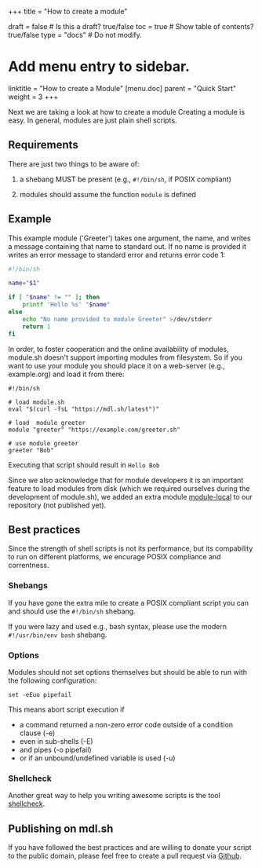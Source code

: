 +++
title = "How to create a module"

draft = false  # Is this a draft? true/false
toc = true  # Show table of contents? true/false
type = "docs"  # Do not modify.

# Add menu entry to sidebar.
linktitle = "How to create a Module"
[menu.doc]
  parent = "Quick Start"
  weight = 3
+++

Next we are taking a look at how to create a module
Creating a module is easy. In general, modules are just plain shell
scripts.

## Requirements

There are just two things to be aware of:

1. a shebang MUST be present (e.g., `#!/bin/sh`, if POSIX compliant)

2. modules should assume the function `module` is defined

## Example

This example module ('Greeter') takes one argument, the name, and
writes a message containing that name to standard out. If no name is
provided it writes an error message to standard error and returns
error code 1:

```sh
#!/bin/sh

name="$1"

if [ "$name" != "" ]; then
	printf 'Hello %s' "$name"
else
	echo "No name provided to module Greeter" >/dev/stderr
	return 1
fi
```

In order, to foster cooperation and the online availability of
modules, module.sh doesn't support importing modules from
filesystem. So if you want to use your module you should place it on
a web-server (e.g., example.org) and load it from there:

```
#!/bin/sh

# load module.sh
eval "$(curl -fsL "https://mdl.sh/latest")"

# load  module greeter
module "greeter" "https://example.com/greeter.sh"

# use module greeter
greeter "Bob"
```

Executing that script should result in `Hello Bob`

Since we also acknowledge that for module developers it is an
important feature to load modules from disk (which we required
ourselves during the development of module.sh), we added an extra
module [module-local](/doc/how-to-use-module-local/) to our
repository (not published yet).

## Best practices

Since the strength of shell scripts is not its performance, but its
compability to run on different platforms, we encurage POSIX
compliance and correntness.

### Shebangs

If you have gone the extra mile to create a POSIX compliant script
you can and should use the `#!/bin/sh` shebang.

If you were lazy and used e.g., bash syntax, please use the modern
`#!/usr/bin/env bash` shebang.

### Options

Modules should not set options themselves but should be able to run
with the following configuration:

```
set -eEuo pipefail
```

This means abort script execution if

- a command returned a non-zero error code outside of a condition
  clause (-e)
- even in sub-shells (-E)
- and pipes (-o pipefail)
- or if an unbound/undefined variable is used (-u)

### Shellcheck

Another great way to help you writing awesome scripts is the tool
[shellcheck](https://github.com/koalaman/shellcheck).

## Publishing on mdl.sh

If you have followed the best practices and are willing to donate
your script to the public domain, please feel free to create a pull
request via [Github](https://github.com/arendtio/mdl.sh).
